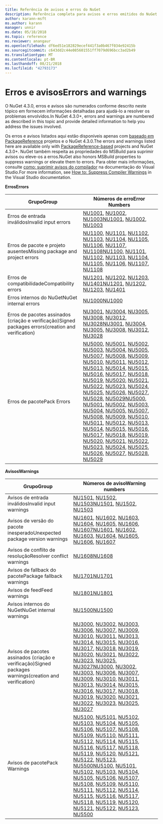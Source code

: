 ```yaml
---
title: Referência de avisos e erros do NuGet
description: Referência completa para avisos e erros emitidos do NuGet durante várias operações do NuGet.
author: karann-msft
ms.author: karann
manager: unnir
ms.date: 05/18/2018
ms.topic: reference
ms.reviewer: anangaur
ms.openlocfilehash: df6ed51e182829ecef441f3a0b467f034e92415b
ms.sourcegitcommit: c643dd2c44e085601551ff7079d696bcc3ad2b49
ms.translationtype: MT
ms.contentlocale: pt-BR
ms.lasthandoff: 08/21/2018
ms.locfileid: "42793173"
---
```

# <a name="errors-and-warnings"></a><span data-ttu-id="02e30-103">Erros e avisos</span><span class="sxs-lookup"><span data-stu-id="02e30-103">Errors and warnings</span></span>

<span data-ttu-id="02e30-104">O NuGet 4.3.0, erros e avisos são numerados conforme descrito neste tópico em fornecem informações detalhadas para ajudá-lo a resolver os problemas envolvidos.</span><span class="sxs-lookup"><span data-stu-id="02e30-104">In NuGet 4.3.0+, errors and warnings are numbered as described in this topic and provide detailed information to help you address the issues involved.</span></span>

<span data-ttu-id="02e30-105">Os erros e avisos listados aqui estão disponíveis apenas com [baseado em PackageReference](../consume-packages/package-references-in-project-files.md) projetos e o NuGet 4.3.0.</span><span class="sxs-lookup"><span data-stu-id="02e30-105">The errors and warnings listed here are available only with [PackageReference-based](../consume-packages/package-references-in-project-files.md) projects and NuGet 4.3.0+.</span></span> <span data-ttu-id="02e30-106">NuGet também respeita as propriedades do MSBuild para suprimir avisos ou eleve-os a erros.</span><span class="sxs-lookup"><span data-stu-id="02e30-106">NuGet also honors MSBuild properties to suppress warnings or elevate them to errors.</span></span> <span data-ttu-id="02e30-107">Para obter mais informações, consulte [como: suprimir avisos do compilador](/visualstudio/ide/how-to-suppress-compiler-warnings) na documentação do Visual Studio.</span><span class="sxs-lookup"><span data-stu-id="02e30-107">For more information, see [How to: Suppress Compiler Warnings](/visualstudio/ide/how-to-suppress-compiler-warnings) in the Visual Studio documentation.</span></span>

<span data-ttu-id="02e30-108">**Erros**</span><span class="sxs-lookup"><span data-stu-id="02e30-108">**Errors**</span></span>

| <span data-ttu-id="02e30-109">Grupo</span><span class="sxs-lookup"><span data-stu-id="02e30-109">Group</span></span> | <span data-ttu-id="02e30-110">Números de erro</span><span class="sxs-lookup"><span data-stu-id="02e30-110">Error Numbers</span></span> |
| --- | --- |
| <span data-ttu-id="02e30-111">Erros de entrada inválidos</span><span class="sxs-lookup"><span data-stu-id="02e30-111">Invalid input errors</span></span> | <span data-ttu-id="02e30-112">[NU1001](./errors-and-warnings/NU1001.md), [NU1002](./errors-and-warnings/NU1002.md), [NU1003](./errors-and-warnings/NU1003.md)</span><span class="sxs-lookup"><span data-stu-id="02e30-112">[NU1001](./errors-and-warnings/NU1001.md), [NU1002](./errors-and-warnings/NU1002.md), [NU1003](./errors-and-warnings/NU1003.md)</span></span> |
| <span data-ttu-id="02e30-113">Erros de pacote e projeto ausentes</span><span class="sxs-lookup"><span data-stu-id="02e30-113">Missing package and project errors</span></span> | <span data-ttu-id="02e30-114">[NU1100](./errors-and-warnings/NU1100.md), [NU1101](./errors-and-warnings/NU1101.md), [NU1102](./errors-and-warnings/NU1102.md), [NU1103](./errors-and-warnings/NU1103.md), [NU1104](./errors-and-warnings/NU1104.md), [NU1105](./errors-and-warnings/NU1105.md), [NU1106](./errors-and-warnings/NU1106.md), [NU1107](./errors-and-warnings/NU1107.md), [NU1108](./errors-and-warnings/NU1108.md)</span><span class="sxs-lookup"><span data-stu-id="02e30-114">[NU1100](./errors-and-warnings/NU1100.md), [NU1101](./errors-and-warnings/NU1101.md), [NU1102](./errors-and-warnings/NU1102.md), [NU1103](./errors-and-warnings/NU1103.md), [NU1104](./errors-and-warnings/NU1104.md), [NU1105](./errors-and-warnings/NU1105.md), [NU1106](./errors-and-warnings/NU1106.md), [NU1107](./errors-and-warnings/NU1107.md), [NU1108](./errors-and-warnings/NU1108.md)</span></span> |
| <span data-ttu-id="02e30-115">Erros de compatibilidade</span><span class="sxs-lookup"><span data-stu-id="02e30-115">Compatibility errors</span></span> | <span data-ttu-id="02e30-116">[NU1201](./errors-and-warnings/NU1201.md), [NU1202](./errors-and-warnings/NU1202.md), [NU1203](./errors-and-warnings/NU1203.md), [NU1401](./errors-and-warnings/NU1401.md)</span><span class="sxs-lookup"><span data-stu-id="02e30-116">[NU1201](./errors-and-warnings/NU1201.md), [NU1202](./errors-and-warnings/NU1202.md), [NU1203](./errors-and-warnings/NU1203.md), [NU1401](./errors-and-warnings/NU1401.md)</span></span> |
| <span data-ttu-id="02e30-117">Erros internos do NuGet</span><span class="sxs-lookup"><span data-stu-id="02e30-117">NuGet internal errors</span></span> | [<span data-ttu-id="02e30-118">NU1000</span><span class="sxs-lookup"><span data-stu-id="02e30-118">NU1000</span></span>](./errors-and-warnings/NU1000.md) |
| <span data-ttu-id="02e30-119">Erros de pacotes assinados (criação e verificação)</span><span class="sxs-lookup"><span data-stu-id="02e30-119">Signed packages errors(creation and verification)</span></span> | <span data-ttu-id="02e30-120">[NU3001](./errors-and-warnings/NU3001.md), [NU3004](./errors-and-warnings/NU3004.md), [NU3005](./errors-and-warnings/NU3005.md), [NU3008](./errors-and-warnings/NU3008.md), [NU3012](./errors-and-warnings/NU3012.md), [NU3028](./errors-and-warnings/NU3028.md)</span><span class="sxs-lookup"><span data-stu-id="02e30-120">[NU3001](./errors-and-warnings/NU3001.md), [NU3004](./errors-and-warnings/NU3004.md), [NU3005](./errors-and-warnings/NU3005.md), [NU3008](./errors-and-warnings/NU3008.md), [NU3012](./errors-and-warnings/NU3012.md), [NU3028](./errors-and-warnings/NU3028.md)</span></span> |
| <span data-ttu-id="02e30-121">Erros de pacote</span><span class="sxs-lookup"><span data-stu-id="02e30-121">Pack Errors</span></span> | <span data-ttu-id="02e30-122">[NU5000](./errors-and-warnings/NU5000.md), [NU5001](./errors-and-warnings/NU5001.md), [NU5002](./errors-and-warnings/NU5002.md), [NU5003](./errors-and-warnings/NU5003.md), [NU5004](./errors-and-warnings/NU5004.md), [NU5005](./errors-and-warnings/NU5005.md), [NU5007](./errors-and-warnings/NU5007.md), [NU5008](./errors-and-warnings/NU5008.md), [NU5009](./errors-and-warnings/NU5009.md), [NU5010](./errors-and-warnings/NU5010.md), [NU5011](./errors-and-warnings/NU5011.md), [NU5012](./errors-and-warnings/NU5012.md), [NU5013](./errors-and-warnings/NU5013.md), [NU5014](./errors-and-warnings/NU5014.md), [NU5015](./errors-and-warnings/NU5015.md), [NU5016](./errors-and-warnings/NU5016.md), [NU5017](./errors-and-warnings/NU5017.md), [ NU5018](./errors-and-warnings/NU5018.md), [NU5019](./errors-and-warnings/NU5019.md), [NU5020](./errors-and-warnings/NU5020.md), [NU5021](./errors-and-warnings/NU5021.md), [NU5022](./errors-and-warnings/NU5022.md), [NU5023](./errors-and-warnings/NU5023.md), [NU5024](./errors-and-warnings/NU5024.md), [NU5025](./errors-and-warnings/NU5025.md), [NU5026](./errors-and-warnings/NU5026.md), [NU5027](./errors-and-warnings/NU5027.md), [NU5028](./errors-and-warnings/NU5028.md), [NU5029](./errors-and-warnings/NU5029.md)</span><span class="sxs-lookup"><span data-stu-id="02e30-122">[NU5000](./errors-and-warnings/NU5000.md), [NU5001](./errors-and-warnings/NU5001.md), [NU5002](./errors-and-warnings/NU5002.md), [NU5003](./errors-and-warnings/NU5003.md), [NU5004](./errors-and-warnings/NU5004.md), [NU5005](./errors-and-warnings/NU5005.md), [NU5007](./errors-and-warnings/NU5007.md), [NU5008](./errors-and-warnings/NU5008.md), [NU5009](./errors-and-warnings/NU5009.md), [NU5010](./errors-and-warnings/NU5010.md), [NU5011](./errors-and-warnings/NU5011.md), [NU5012](./errors-and-warnings/NU5012.md), [NU5013](./errors-and-warnings/NU5013.md), [NU5014](./errors-and-warnings/NU5014.md), [NU5015](./errors-and-warnings/NU5015.md), [NU5016](./errors-and-warnings/NU5016.md), [NU5017](./errors-and-warnings/NU5017.md), [NU5018](./errors-and-warnings/NU5018.md), [NU5019](./errors-and-warnings/NU5019.md), [NU5020](./errors-and-warnings/NU5020.md), [NU5021](./errors-and-warnings/NU5021.md), [NU5022](./errors-and-warnings/NU5022.md), [NU5023](./errors-and-warnings/NU5023.md), [NU5024](./errors-and-warnings/NU5024.md), [NU5025](./errors-and-warnings/NU5025.md), [NU5026](./errors-and-warnings/NU5026.md), [NU5027](./errors-and-warnings/NU5027.md), [NU5028](./errors-and-warnings/NU5028.md), [NU5029](./errors-and-warnings/NU5029.md)</span></span>

<span data-ttu-id="02e30-123">**Avisos**</span><span class="sxs-lookup"><span data-stu-id="02e30-123">**Warnings**</span></span>

| <span data-ttu-id="02e30-124">Grupo</span><span class="sxs-lookup"><span data-stu-id="02e30-124">Group</span></span> | <span data-ttu-id="02e30-125">Números de aviso</span><span class="sxs-lookup"><span data-stu-id="02e30-125">Warning numbers</span></span> |
| --- | --- |
| <span data-ttu-id="02e30-126">Avisos de entrada inválidos</span><span class="sxs-lookup"><span data-stu-id="02e30-126">Invalid input warnings</span></span> | <span data-ttu-id="02e30-127">[NU1501](./errors-and-warnings/NU1501.md), [NU1502](./errors-and-warnings/NU1502.md), [NU1503](./errors-and-warnings/NU1503.md)</span><span class="sxs-lookup"><span data-stu-id="02e30-127">[NU1501](./errors-and-warnings/NU1501.md), [NU1502](./errors-and-warnings/NU1502.md), [NU1503](./errors-and-warnings/NU1503.md)</span></span> |
| <span data-ttu-id="02e30-128">Avisos de versão do pacote inesperado</span><span class="sxs-lookup"><span data-stu-id="02e30-128">Unexpected package version warnings</span></span> | <span data-ttu-id="02e30-129">[NU1601](./errors-and-warnings/NU1601.md), [NU1602](./errors-and-warnings/NU1602.md), [NU1603](./errors-and-warnings/NU1603.md), [NU1604](./errors-and-warnings/NU1604.md), [NU1605](./errors-and-warnings/NU1605.md), [NU1606](./errors-and-warnings/NU1108.md), [NU1607](./errors-and-warnings/NU1107.md)</span><span class="sxs-lookup"><span data-stu-id="02e30-129">[NU1601](./errors-and-warnings/NU1601.md), [NU1602](./errors-and-warnings/NU1602.md), [NU1603](./errors-and-warnings/NU1603.md), [NU1604](./errors-and-warnings/NU1604.md), [NU1605](./errors-and-warnings/NU1605.md), [NU1606](./errors-and-warnings/NU1108.md), [NU1607](./errors-and-warnings/NU1107.md)</span></span> |
| <span data-ttu-id="02e30-130">Avisos de conflito de resolução</span><span class="sxs-lookup"><span data-stu-id="02e30-130">Resolver conflict warnings</span></span> | [<span data-ttu-id="02e30-131">NU1608</span><span class="sxs-lookup"><span data-stu-id="02e30-131">NU1608</span></span>](./errors-and-warnings/NU1608.md) |
| <span data-ttu-id="02e30-132">Avisos de fallback do pacote</span><span class="sxs-lookup"><span data-stu-id="02e30-132">Package fallback warnings</span></span> | [<span data-ttu-id="02e30-133">NU1701</span><span class="sxs-lookup"><span data-stu-id="02e30-133">NU1701</span></span>](./errors-and-warnings/NU1701.md) |
| <span data-ttu-id="02e30-134">Avisos de feed</span><span class="sxs-lookup"><span data-stu-id="02e30-134">Feed warnings</span></span> | [<span data-ttu-id="02e30-135">NU1801</span><span class="sxs-lookup"><span data-stu-id="02e30-135">NU1801</span></span>](./errors-and-warnings/NU1801.md) |
| <span data-ttu-id="02e30-136">Avisos internos do NuGet</span><span class="sxs-lookup"><span data-stu-id="02e30-136">NuGet internal warnings</span></span> | [<span data-ttu-id="02e30-137">NU1500</span><span class="sxs-lookup"><span data-stu-id="02e30-137">NU1500</span></span>](./errors-and-warnings/NU1500.md) |
| <span data-ttu-id="02e30-138">Avisos de pacotes assinados (criação e verificação)</span><span class="sxs-lookup"><span data-stu-id="02e30-138">Signed packages warnings(creation and verification)</span></span> | <span data-ttu-id="02e30-139">[NU3000](./errors-and-warnings/NU3000.md), [NU3002](./errors-and-warnings/NU3002.md), [NU3003](./errors-and-warnings/NU3003.md), [NU3006](./errors-and-warnings/NU3006.md), [NU3007](./errors-and-warnings/NU3007.md), [NU3009](./errors-and-warnings/NU3009.md), [NU3010](./errors-and-warnings/NU3010.md), [NU3011](./errors-and-warnings/NU3011.md), [NU3013](./errors-and-warnings/NU3013.md), [NU3014](./errors-and-warnings/NU3014.md), [NU3015](./errors-and-warnings/NU3015.md), [NU3016](./errors-and-warnings/NU3016.md), [NU3017](./errors-and-warnings/NU3017.md), [NU3018](./errors-and-warnings/NU3018.md), [NU3019](./errors-and-warnings/NU3019.md), [NU3020](./errors-and-warnings/NU3020.md), [NU3021](./errors-and-warnings/NU3021.md), [ NU3022](./errors-and-warnings/NU3022.md), [NU3023](./errors-and-warnings/NU3023.md), [NU3025](./errors-and-warnings/NU3025.md), [NU3027](./errors-and-warnings/NU3027.md)</span><span class="sxs-lookup"><span data-stu-id="02e30-139">[NU3000](./errors-and-warnings/NU3000.md), [NU3002](./errors-and-warnings/NU3002.md), [NU3003](./errors-and-warnings/NU3003.md), [NU3006](./errors-and-warnings/NU3006.md), [NU3007](./errors-and-warnings/NU3007.md), [NU3009](./errors-and-warnings/NU3009.md), [NU3010](./errors-and-warnings/NU3010.md), [NU3011](./errors-and-warnings/NU3011.md), [NU3013](./errors-and-warnings/NU3013.md), [NU3014](./errors-and-warnings/NU3014.md), [NU3015](./errors-and-warnings/NU3015.md), [NU3016](./errors-and-warnings/NU3016.md), [NU3017](./errors-and-warnings/NU3017.md), [NU3018](./errors-and-warnings/NU3018.md), [NU3019](./errors-and-warnings/NU3019.md), [NU3020](./errors-and-warnings/NU3020.md), [NU3021](./errors-and-warnings/NU3021.md), [NU3022](./errors-and-warnings/NU3022.md), [NU3023](./errors-and-warnings/NU3023.md), [NU3025](./errors-and-warnings/NU3025.md), [NU3027](./errors-and-warnings/NU3027.md)</span></span> |
| <span data-ttu-id="02e30-140">Avisos de pacote</span><span class="sxs-lookup"><span data-stu-id="02e30-140">Pack Warnings</span></span> | <span data-ttu-id="02e30-141">[NU5100](./errors-and-warnings/NU5100.md), [NU5101](./errors-and-warnings/NU5101.md), [NU5102](./errors-and-warnings/NU5102.md), [NU5103](./errors-and-warnings/NU5103.md), [NU5104](./errors-and-warnings/NU5104.md), [NU5105](./errors-and-warnings/NU5105.md), [NU5106](./errors-and-warnings/NU5106.md), [NU5107](./errors-and-warnings/NU5107.md), [NU5108](./errors-and-warnings/NU5108.md), [NU5109](./errors-and-warnings/NU5109.md), [NU5110](./errors-and-warnings/NU5110.md), [NU5111](./errors-and-warnings/NU5111.md), [NU5112](./errors-and-warnings/NU5112.md), [NU5114](./errors-and-warnings/NU5114.md), [NU5115](./errors-and-warnings/NU5115.md), [NU5116](./errors-and-warnings/NU5116.md), [NU5117](./errors-and-warnings/NU5117.md), [ NU5118](./errors-and-warnings/NU5118.md), [NU5119](./errors-and-warnings/NU5119.md), [NU5120](./errors-and-warnings/NU5120.md), [NU5121](./errors-and-warnings/NU5121.md), [NU5122](./errors-and-warnings/NU5122.md), [NU5123](./errors-and-warnings/NU5123.md), [NU5500](./errors-and-warnings/NU5500.md)</span><span class="sxs-lookup"><span data-stu-id="02e30-141">[NU5100](./errors-and-warnings/NU5100.md), [NU5101](./errors-and-warnings/NU5101.md), [NU5102](./errors-and-warnings/NU5102.md), [NU5103](./errors-and-warnings/NU5103.md), [NU5104](./errors-and-warnings/NU5104.md), [NU5105](./errors-and-warnings/NU5105.md), [NU5106](./errors-and-warnings/NU5106.md), [NU5107](./errors-and-warnings/NU5107.md), [NU5108](./errors-and-warnings/NU5108.md), [NU5109](./errors-and-warnings/NU5109.md), [NU5110](./errors-and-warnings/NU5110.md), [NU5111](./errors-and-warnings/NU5111.md), [NU5112](./errors-and-warnings/NU5112.md), [NU5114](./errors-and-warnings/NU5114.md), [NU5115](./errors-and-warnings/NU5115.md), [NU5116](./errors-and-warnings/NU5116.md), [NU5117](./errors-and-warnings/NU5117.md), [NU5118](./errors-and-warnings/NU5118.md), [NU5119](./errors-and-warnings/NU5119.md), [NU5120](./errors-and-warnings/NU5120.md), [NU5121](./errors-and-warnings/NU5121.md), [NU5122](./errors-and-warnings/NU5122.md), [NU5123](./errors-and-warnings/NU5123.md), [NU5500](./errors-and-warnings/NU5500.md)</span></span>
